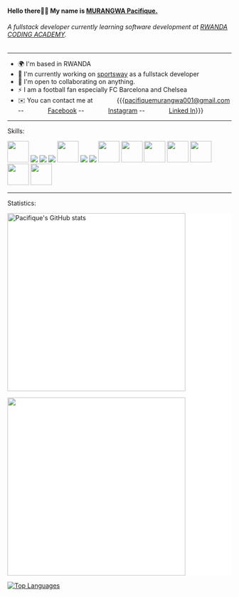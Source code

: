 <h4>Hello there👋👋  My name is <a href="https://pacifiquem.vercel.app">MURANGWA Pacifique.</a></h4>
<h6>A fullstack developer currently learning software development at <a href="https://www.rca.ac.rw">RWANDA CODING ACADEMY</a>.</h6>
<hr>
<ul>
  <li>🌍  I'm based in RWANDA</li>
  <li>🚀  I'm currently working on <a href="#">sportsway</a> as a fullstack developer</li>
  <li>🤝  I'm open to collaborating on anything.</li>
  <li>⚡  I am a football fan especially FC Barcelona and Chelsea</li>
  <li>✉️  You can contact me at   <span style="margin-left:50px;">  {{{<a href="https://www.gmail.com">pacifiquemurangwa001@gmail.com</a> -- <a href="https://www.facebook.com/manzi.lionel.568" style="margin-left: 50px;">Facebook</a> -- <a href="https://www.instagram.com/pacifique__m/" style="margin-left: 50px;">Instagram</a> -- <a href="https://www.linkedin.com/search/results/all/?keywords=pacifique-murangwa&origin=GLOBAL_SEARCH_HEADER&sid=RIn" style="margin-left: 50px;">Linked In</a>}}}</span></li>
</ul>
<hr>
Skills: 
<p>
  <a href="https://www.php.net/docs.php"><img src="https://cdn-icons-png.flaticon.com/512/5968/5968332.png" width="48px" height="48px"/></a>
  <a href="https://devdocs.io/c/"><img src="https://img.icons8.com/color/48/000000/c-programming.png"/></a>
  <a href="https://developer.mozilla.org/en-US/docs/Web/JavaScript"><img src="https://img.icons8.com/color/48/000000/javascript--v1.png"/></a>
  <a href="https://developer.mozilla.org/en-US/docs/Web/HTML"><img src="https://img.icons8.com/color/48/000000/html-5--v1.png"/></a>
  <a href="https://developer.mozilla.org/en-US/docs/Web/CSS"><img src="https://cdn-icons-png.flaticon.com/512/732/732190.png" width="48px" height="48px"/></a>
  <a href="https://getbootstrap.com/docs/5.1/getting-started/introduction/"><img src="https://img.icons8.com/color/48/000000/bootstrap.png"/></a>
  <a href="https://reactjs.org/docs/getting-started.html"><img src="https://img.icons8.com/color/48/000000/react-native.png"/></a>
  <a href="https://https://www.mongodb.com/atlas"><img src="https://res.cloudinary.com/crunchbase-production/image/upload/c_lpad,f_auto,q_auto:eco,dpr_1/erkxwhl1gd48xfhe2yld" width="48px" height="48px"/></a>
  <a href="https://dev.mysql.com/doc/"><img src="https://cdn-icons-png.flaticon.com/512/5968/5968313.png" width="48px" height="48px"/></a>
  <a href="https://nodejs.org/en/docs/"><img src="https://w7.pngwing.com/pngs/1006/374/png-transparent-web-development-node-js-socket-io-javascript-network-socket-modernization-miscellaneous-logo-web-application-thumbnail.png" width="48px" height="48px"/></a>
   <a href="https://wwww.expressjs.com"><img src="https://www.mementotech.in/assets/images/icons/express.png" width="48px" height="48px"/></a>
   <a href="https://wwww.socket.io"><img src="https://iconape.com/wp-content/files/hl/371476/svg/371476.svg" width="48px" height="48px"/></a>
  <a href="https://wwww.typescriptlang.org"><img src="https://upload.wikimedia.org/wikipedia/commons/thumb/4/4c/Typescript_logo_2020.svg/512px-Typescript_logo_2020.svg.png" width="48px" height="48px"/></a>
   <a href="https://www.codeigniter.com"><img src="https://www.zend.com/sites/default/files/image/2019-09/logo-codeigniter.jpg" width="48px" height="48px"/></a>
</p>
<hr>
Statistics:


<div style="background-color: white;">

<a href="http://www.github.com/pacifiquem"><img src="https://github-readme-stats.vercel.app/api?username=pacifiquem&show_icons=true&hide=&count_private=true&title_color=0075ff&text_color=000&icon_color=white&bg_color=fff&hide_border=true&show_icons=true" alt="Pacifique's GitHub stats" width="400px" /></a>
  
 <a href="http://www.github.com/pacifiquem"><img src="https://github-readme-streak-stats.herokuapp.com/?user=pacifiquem&stroke=ffffff&background=000&ring=02740f&fire=0075ff&currStreakNum=ffffff&currStreakLabel=0075ff&sideNums=000&sideLabels=000&dates=000&hide_border=true" width="400px"/></a>
 
</div>

<!--   <a href="http://www.github.com/pacifiquem"><img src="https://github-profile-trophy.vercel.app/?username=pacifiquem" /></a> -->

<!-- <a href="http://www.github.com/pacifiquem"><img src="https://activity-graph.herokuapp.com/graph?username=pacifiquem&bg_color=fff&color=000&line=0075ff&point=000&area_color=164df97a&area=true&hide_border=true&custom_title=GitHub%20Commits%20Graph" alt="GitHub Commits Graph" /></a> -->

<a href="https://github.com/pacifiquem" align="left"><img src="https://github-readme-stats.vercel.app/api/top-langs/?username=pacifiquem&langs_count=10&title_color=a855f7&text_color=ffffff&icon_color=ec4899&bg_color=0f172a&hide_border=true&locale=en&custom_title=Top%20%Languages&hide=html" alt="Top Languages" /></a>
